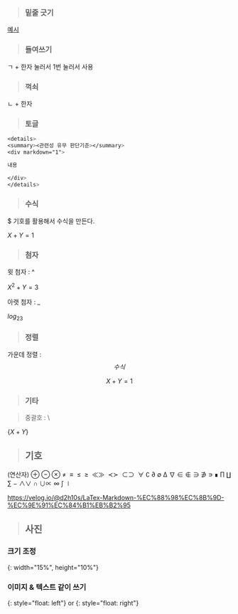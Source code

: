 > ### 밑줄 긋기

<u> 예시 </u>

> ### 들여쓰기

ㄱ + 한자 눌러서 1번 눌러서 사용

> ### 꺽쇠

ㄴ + 한자

> ### 토글

```css
<details>
<summary><관련성 유무 판단기준></summary>
<div markdown="1">

내용

</div>
</details>
```

> ### 수식

$ 기호를 활용해서 수식을 만든다.

$X + Y = 1$

> ### 첨자

윗 첨자 : ^

$X^2 + Y = 3$

아랫 첨자 : \_

$log_23$

> ### 정렬

가운데 정렬 : $$ 수식 $$

$$
X + Y = 1
$$

> ### 기타

> 중괄호 : \\

$\{X + Y\}$

> ## 기호

(연산자) ⊕ ⊖ ⊗ ≠  ≡  ≤  ≥  ≪≫  ≺≻  ⊂⊃  ∀ ∁ ∂ ∅ ∆ ∇ ∈ ∉ ∋ ∌ ∍ ∎ ∏ ∐ ∑ − ∧∨ ∩ ∪∝ ∞ ∫ ∣

https://velog.io/@d2h10s/LaTex-Markdown-%EC%88%98%EC%8B%9D-%EC%9E%91%EC%84%B1%EB%B2%95

> ## 사진

### 크기 조정

{: width="15%", height="10%"}

### 이미지 & 텍스트 같이 쓰기

{: style="float: left"} or {: style="float: right"}
